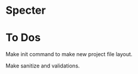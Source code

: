 # Specter

# To Dos
Make init command to make new project file layout.

Make sanitize and validations.
